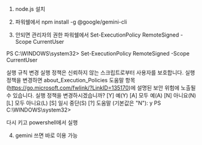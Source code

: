 1. node.js 설치
2. 파워쉘에서 
npm install -g @google/gemini-cli

3. 안되면 관리자의 권한 파워쉘에서
Set-ExecutionPolicy RemoteSigned -Scope CurrentUser

PS C:\WINDOWS\system32> Set-ExecutionPolicy RemoteSigned -Scope CurrentUser

실행 규칙 변경
실행 정책은 신뢰하지 않는 스크립트로부터 사용자를 보호합니다. 실행 정책을 변경하면 about_Execution_Policies 도움말
항목(https://go.microsoft.com/fwlink/?LinkID=135170)에 설명된 보안 위험에 노출될 수 있습니다. 실행 정책을
변경하시겠습니까?
[Y] 예(Y)  [A] 모두 예(A)  [N] 아니요(N)  [L] 모두 아니요(L)  [S] 일시 중단(S)  [?] 도움말 (기본값은 "N"): y
PS C:\WINDOWS\system32>

다시 키고 powershell에서 실행

4. gemini 쓰면 바로 이용 가능